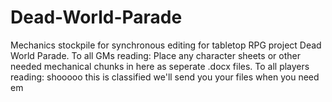 # Dead-World-Parade
Mechanics stockpile for synchronous editing for tabletop RPG project Dead World Parade.
To all GMs reading: Place any character sheets or other needed mechanical chunks in here as seperate .docx files. 
To all players reading: shooooo this is classified we'll send you your files when you need em

